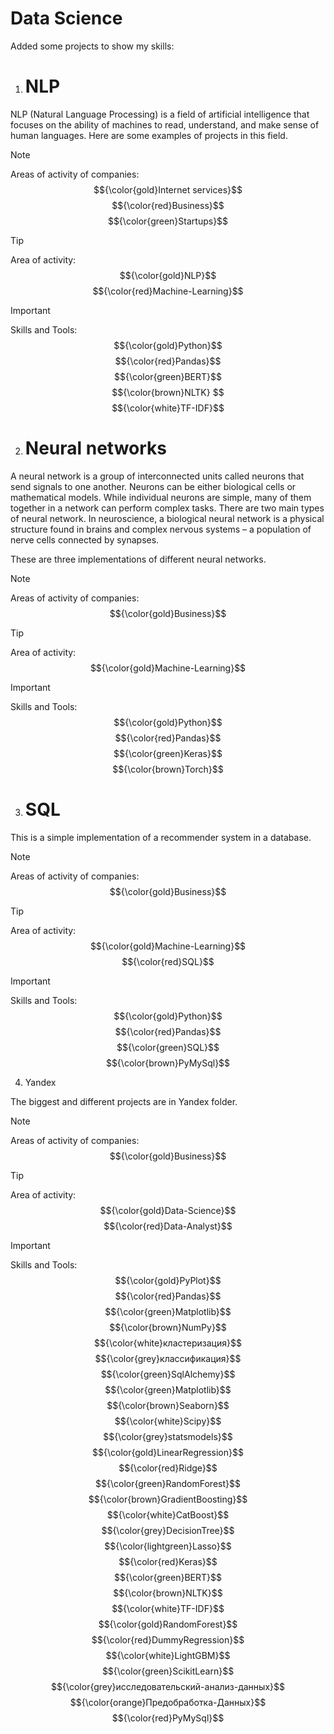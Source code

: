 # Data Science

Added some projects to show my skills:
1) # NLP
NLP (Natural Language Processing) is a field of artificial intelligence that focuses on the ability of machines to read, understand, and make sense of human languages. Here are some examples of projects in this field.
> [!NOTE]  
> Areas of activity of companies: $${\color{gold}Internet services}$$ $${\color{red}Business}$$ $${\color{green}Startups}$$

> [!TIP]
> Area of ​​activity: $${\color{gold}NLP}$$ $${\color{red}Machine-Learning}$$

> [!IMPORTANT]  
> Skills and Tools: $${\color{gold}Python}$$ $${\color{red}Pandas}$$ $${\color{green}BERT}$$ $${\color{brown}NLTK} $$ $${\color{white}TF-IDF}$$

2) # Neural networks
A neural network is a group of interconnected units called neurons that send signals to one another. Neurons can be either biological cells or mathematical models. While individual neurons are simple, many of them together in a network can perform complex tasks. There are two main types of neural network. In neuroscience, a biological neural network is a physical structure found in brains and complex nervous systems – a population of nerve cells connected by synapses. 

These are three implementations of different neural networks.

> [!NOTE]  
> Areas of activity of companies: $${\color{gold}Business}$$

> [!TIP]
> Area of ​​activity: $${\color{gold}Machine-Learning}$$

> [!IMPORTANT]  
> Skills and Tools: $${\color{gold}Python}$$ $${\color{red}Pandas}$$ $${\color{green}Keras}$$ $${\color{brown}Torch}$$

3) # SQL
This is a simple implementation of a recommender system in a database.

> [!NOTE]  
> Areas of activity of companies: $${\color{gold}Business}$$

> [!TIP]
> Area of ​​activity: $${\color{gold}Machine-Learning}$$ $${\color{red}SQL}$$

> [!IMPORTANT]  
> Skills and Tools: $${\color{gold}Python}$$ $${\color{red}Pandas}$$ $${\color{green}SQL}$$ $${\color{brown}PyMySql}$$

4) Yandex
   
The biggest and different projects are in Yandex folder.

> [!NOTE]  
> Areas of activity of companies: $${\color{gold}Business}$$

> [!TIP]
> Area of ​​activity: $${\color{gold}Data-Science}$$ $${\color{red}Data-Analyst}$$ 

> [!IMPORTANT]  
> Skills and Tools: $${\color{gold}PyPlot}$$ $${\color{red}Pandas}$$ $${\color{green}Matplotlib}$$ $${\color{brown}NumPy}$$ $${\color{white}кластеризация}$$ $${\color{grey}классификация}$$ $${\color{green}SqlAlchemy}$$ $${\color{green}Matplotlib}$$ $${\color{brown}Seaborn}$$ $${\color{white}Scipy}$$ $${\color{grey}statsmodels}$$ $${\color{gold}LinearRegression}$$ $${\color{red}Ridge}$$ $${\color{green}RandomForest}$$ $${\color{brown}GradientBoosting}$$ $${\color{white}CatBoost}$$ $${\color{grey}DecisionTree}$$ $${\color{lightgreen}Lasso}$$ $${\color{red}Keras}$$ $${\color{green}BERT}$$ $${\color{brown}NLTK}$$ $${\color{white}TF-IDF}$$ $${\color{gold}RandomForest}$$ $${\color{red}DummyRegression}$$ $${\color{white}LightGBM}$$ $${\color{green}ScikitLearn}$$ $${\color{grey}исследовательский-анализ-данных}$$ $${\color{orange}Предобработка-Данных}$$ $${\color{red}PyMySql}$$
